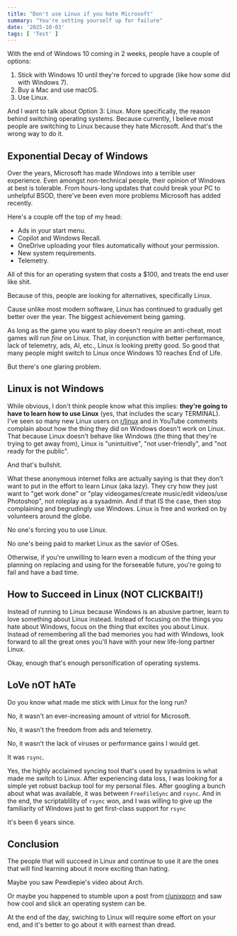 ```yaml
---
title: "Don't use Linux if you hate Microsoft"
summary: "You're setting yourself up for failure"
date: '2025-10-03'
tags: [ 'Test' ]
---
```


With the end of Windows 10 coming in 2 weeks, people have a couple of options:

1. Stick with Windows 10 until they're forced to upgrade (like how some did with Windows 7).
2. Buy a Mac and use macOS.
3. Use Linux.

And I want to talk about Option 3: Linux.
More specifically, the reason behind switching operating systems.
Because currently, I believe most people are switching to Linux because they hate Microsoft.
And that's the wrong way to do it.

## Exponential Decay of Windows

Over the years, Microsoft has made Windows into a terrible user experience.
Even amongst non-technical people, their opinion of Windows at best is tolerable.
From hours-long updates that could break your PC to unhelpful BSOD, there've been even more problems Microsoft has added recently.

Here's a couple off the top of my head:
- Ads in your start menu.
- Copilot and Windows Recall.
- OneDrive uploading your files automatically without your permission.
- New system requirements.
- Telemetry.

All of this for an operating system that costs a $100, and treats the end user like shit.

Because of this, people are looking for alternatives, specifically Linux.

Cause unlike most modern software, Linux has continued to gradually get better over the year.
The biggest achievement being gaming.

As long as the game you want to play doesn't require an anti-cheat, most games will run *fine* on Linux.
That, in conjunction with better performance, lack of telemetry, ads, AI, etc., Linux is looking pretty good.
So good that many people might switch to Linux once Windows 10 reaches End of Life.

But there's one glaring problem.

## Linux is not Windows

While obvious, I don't think people know what this implies: **they're going to have to learn how to use Linux** (yes, that includes the scary TERMINAL).
I've seen so many new Linux users on [r/linux](https://reddit.com/r/linux) and in YouTube comments complain about how the thing they did on Windows doesn't work on Linux.
That because Linux doesn't behave like Windows (the thing that they're trying to get away from), Linux is "unintuitive", "not user-friendly", and "not ready for the public".

And that's bullshit.

What these anonymous internet folks are actually saying is that they don't want to put in the effort to learn Linux (aka lazy).
They cry how they just want to "get work done" or "play videogames/create music/edit videos/use Photoshop", not roleplay as a sysadmin.
And if that IS the case, then stop complaining and begrudingly use Windows. 
Linux is free and worked on by volunteers around the globe.

No one's forcing you to use Linux.

No one's being paid to market Linux as the savior of OSes.

Otherwise, if you're unwilling to learn even a modicum of the thing your planning on replacing and using for the forseeable future, you're going to fail and have a bad time.

## How to Succeed in Linux (NOT CLICKBAIT!)

Instead of running to Linux because Windows is an abusive partner, learn to love something about Linux instead.
Instead of focusing on the things you hate about Windows, focus on the thing that excites you about Linux.
Instead of remembering all the bad memories you had with Windows, look forward to all the great ones you'll have with your new life-long partner Linux.

Okay, enough that's enough personification of operating systems.
 
## LoVe nOT hATe

Do you know what made me stick with Linux for the long run?

No, it wasn't an ever-increasing amount of vitriol for Microsoft.

No, it wasn't the freedom from ads and telemetry.

No, it wasn't the lack of viruses or performance gains I would get.

It was `rsync`.

Yes, the highly acclaimed syncing tool that's used by sysadmins is what made me switch to Linux.
After experiencing data loss, I was looking for a simple yet robust backup tool for my personal files.
After googling a bunch about what was available, it was between `FreeFileSync` and `rsync`.
And in the end, the scriptablility of `rsync` won, and I was willing to give up the familiarity of Windows just to get first-class support for `rsync`

It's been 6 years since.

## Conclusion

The people that will succeed in Linux and continue to use it are the ones that will find learning about it more exciting than hating. 

Maybe you saw Pewdiepie's video about Arch.

Or maybe you happened to stumble upon a post from [r/unixporn](https://reddit.com/r/unixporn) and saw how cool and slick an operating system can be.

At the end of the day, swiching to Linux will require some effort on your end, and it's better to go about it with earnest than dread.
